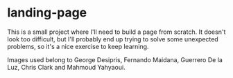 # landing-page
<p>This is a small project where I'll need to build a page from scratch. It doesn't look too difficult, but I'll probably end up trying to solve some unexpected problems, so it's a nice exercise to keep learning.</p> 
Images used belong to George Desipris, Fernando Maidana, Guerrero De la Luz, Chris Clark and Mahmoud Yahyaoui. 